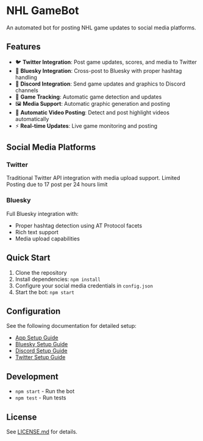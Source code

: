 # NHL GameBot

An automated bot for posting NHL game updates to social media platforms.

## Features

- 🐦 **Twitter Integration**: Post game updates, scores, and media to Twitter
- 🦋 **Bluesky Integration**: Cross-post to Bluesky with proper hashtag handling
- 💬 **Discord Integration**: Send game updates and graphics to Discord channels
- 🏒 **Game Tracking**: Automatic game detection and updates
- 🖼️ **Media Support**: Automatic graphic generation and posting
- 🎥 **Automatic Video Posting**: Detect and post highlight videos automatically
- ⚡ **Real-time Updates**: Live game monitoring and posting

## Social Media Platforms

### Twitter

Traditional Twitter API integration with media upload support.
Limited Posting due to 17 post per 24 hours limit

### Bluesky

Full Bluesky integration with:

- Proper hashtag detection using AT Protocol facets
- Rich text support
- Media upload capabilities

## Quick Start

1. Clone the repository
2. Install dependencies: `npm install`
3. Configure your social media credentials in `config.json`
4. Start the bot: `npm start`

## Configuration

See the following documentation for detailed setup:

- [App Setup Guide](./docs/APP_SETUP.md)
- [Bluesky Setup Guide](./docs/BLUESKY_SETUP.md)
- [Discord Setup Guide](./docs/DISCORD_SETUP.md)
- [Twitter Setup Guide](./docs/TWITTER_SETUP.md)

## Development

- `npm start` - Run the bot
- `npm test` - Run tests

## License

See [LICENSE.md](LICENSE.md) for details.
